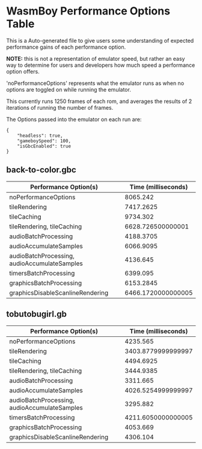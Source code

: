 # WasmBoy Performance Options Table

This is a Auto-generated file to give users some understanding of expected performance gains of each performance option.

**NOTE:** this is not a representation of emulator speed, but rather an easy way to determine for users and developers how much speed a performance option offers.

'noPerformanceOptions' represents what the emulator runs as when no options are toggled on while running the emulator.

This currently runs 1250 frames of each rom, and averages the results of 2 iterations of running the number of frames.

The Options passed into the emulator on each run are:

```
{
    "headless": true,
    "gameboySpeed": 100,
    "isGbcEnabled": true
}
```

## back-to-color.gbc

| Performance Option(s)                        | Time (milliseconds) |
| -------------------------------------------- | ------------------- |
| noPerformanceOptions                         | 8065.242            |
| tileRendering                                | 7417.2625           |
| tileCaching                                  | 9734.302            |
| tileRendering, tileCaching                   | 6628.726500000001   |
| audioBatchProcessing                         | 4188.3705           |
| audioAccumulateSamples                       | 6066.9095           |
| audioBatchProcessing, audioAccumulateSamples | 4136.645            |
| timersBatchProcessing                        | 6399.095            |
| graphicsBatchProcessing                      | 6153.2845           |
| graphicsDisableScanlineRendering             | 6466.1720000000005  |

## tobutobugirl.gb

| Performance Option(s)                        | Time (milliseconds) |
| -------------------------------------------- | ------------------- |
| noPerformanceOptions                         | 4235.565            |
| tileRendering                                | 3403.8779999999997  |
| tileCaching                                  | 4494.6925           |
| tileRendering, tileCaching                   | 3444.9385           |
| audioBatchProcessing                         | 3311.665            |
| audioAccumulateSamples                       | 4026.5254999999997  |
| audioBatchProcessing, audioAccumulateSamples | 3295.882            |
| timersBatchProcessing                        | 4211.6050000000005  |
| graphicsBatchProcessing                      | 4053.669            |
| graphicsDisableScanlineRendering             | 4306.104            |
